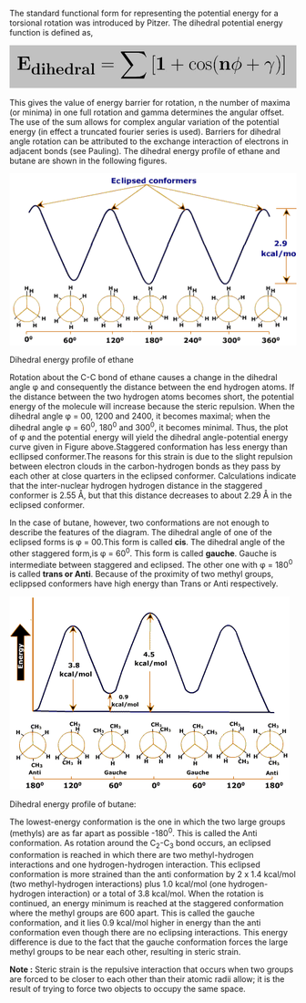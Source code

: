 The standard functional form for representing the potential energy for a torsional rotation was introduced by Pitzer. The dihedral potential energy function is defined as,

<img src="images/dihedral1.jpg">

This gives the value of energy barrier for rotation, n the number of maxima (or minima) in one full rotation and gamma determines the angular offset. The use of the sum allows for complex angular variation of the potential energy (in effect a truncated fourier series is used). Barriers for dihedral angle rotation can be attributed to the exchange interaction of electrons in adjacent bonds (see Pauling). The dihedral energy profile of ethane and butane are shown in the following figures.

<img src="images/ethane-eclipsed-conformers.gif">  

Dihedral energy profile of ethane

Rotation about the C-C bond of ethane causes a change in the dihedral angle φ and consequently the distance between the end hydrogen atoms. If the distance between the two hydrogen atoms becomes short, the potential energy of the molecule will increase because the steric repulsion. When the dihedral angle φ = 00, 1200 and 2400, it becomes maximal; when the dihedral angle φ = 60<sup>0</sup>, 180<sup>0</sup> and 300<sup>0</sup>, it becomes minimal. Thus, the plot of φ and the potential energy will yield the dihedral angle-potential energy curve given in Figure above.Staggered conformation has less energy than ecllipsed conformer.The reasons for this strain is due to the slight repulsion between electron clouds in the carbon-hydrogen bonds as they pass by each other at close quarters in the eclipsed conformer. Calculations indicate that the inter-nuclear hydrogen hydrogen distance in the staggered conformer is 2.55 Å, but that this distance decreases to about 2.29 Å in the eclipsed conformer.

In the case of butane, however, two conformations are not enough to describe the features of the diagram. The dihedral angle of one of the eclipsed forms is φ = 00.This form is called **cis**. The dihedral angle of the other staggered form,is φ = 60<sup>0</sup>. This form is called **gauche**. Gauche is intermediate between staggered and eclipsed. The other one with φ = 180<sup>0</sup> is called **trans or Anti**. Because of the proximity of two methyl groups, eclippsed conformers have high energy than Trans or Anti respectively.

<img src="images/butane-conformations.gif">  

Dihedral energy profile of butane:

The lowest-energy conformation is the one in which the two large groups (methyls) are as far apart as possible -180<sup>0</sup>. This is called the Anti conformation. As rotation around the C<sub>2</sub>-C<sub>3</sub> bond occurs, an eclipsed conformation is reached in which there are two methyl-hydrogen interactions and one hydrogen-hydrogen interaction. This eclipsed conformation is more strained than the anti conformation by 2 x 1.4 kcal/mol (two methyl-hydrogen interactions) plus 1.0 kcal/mol (one hydrogen-hydrogen interaction) or a total of 3.8 kcal/mol. When the rotation is continued, an energy minimum is reached at the staggered conformation where the methyl groups are 600 apart. This is called the gauche conformation, and it lies 0.9 kcal/mol higher in energy than the anti conformation even though there are no eclipsing interactions. This energy difference is due to the fact that the gauche conformation forces the large methyl groups to be near each other, resulting in steric strain.

**Note :** Steric strain is the repulsive interaction that occurs when two groups are forced to be closer to each other than their atomic radii allow; it is the result of trying to force two objects to occupy the same space.

